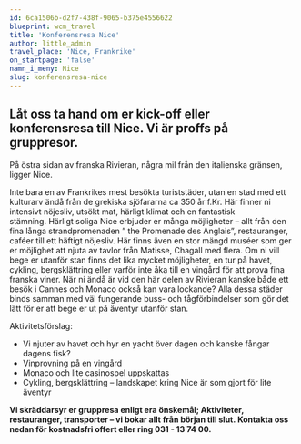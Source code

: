 ```yaml
---
id: 6ca1506b-d2f7-438f-9065-b375e4556622
blueprint: wcm_travel
title: 'Konferensresa Nice'
author: little_admin
travel_place: 'Nice, Frankrike'
on_startpage: 'false'
namn_i_meny: Nice
slug: konferensresa-nice
---
```

<h2>Låt oss ta hand om er kick-off eller konferensresa till Nice. Vi är proffs på gruppresor.</h2>
<p>På östra sidan av franska Rivieran, några mil från den italienska gränsen, ligger Nice.</p>
<p>Inte bara en av Frankrikes mest besökta turiststäder, utan en stad med ett kulturarv ändå från de grekiska sjöfararna ca 350 år f.Kr. Här finner ni intensivt nöjesliv, utsökt mat, härligt klimat och en fantastisk stämning. Härligt soliga Nice erbjuder er många möjligheter – allt från den fina långa strandpromenaden ” the Promenade des Anglais”, restauranger, caféer till ett häftigt nöjesliv. Här finns även en stor mängd muséer som ger er möjlighet att njuta av tavlor från Matisse, Chagall med flera. Om ni vill bege er utanför stan finns det lika mycket möjligheter, en tur på havet, cykling, bergsklättring eller varför inte åka till en vingård för att prova fina franska viner. När ni ändå är vid den här delen av Rivieran kanske både ett besök i Cannes och Monaco också kan vara lockande? Alla dessa städer binds samman med väl fungerande buss- och tågförbindelser som gör det lätt för er att bege er ut på äventyr utanför stan.</p>
<p>Aktivitetsförslag:</p>
<ul>
<li>Vi njuter av havet och hyr en yacht över dagen och kanske fångar dagens fisk?</li>
<li>Vinprovning på en vingård</li>
<li>Monaco och lite casinospel uppskattas</li>
<li>Cykling, bergsklättring – landskapet kring Nice är som gjort för lite äventyr</li>
</ul>
<p><strong>Vi skräddarsyr er gruppresa enligt era önskemål; Aktiviteter, restauranger, transporter – vi bokar allt från början till slut. <strong>Kontakta oss nedan för kostnadsfri offert eller ring 031 - 13 74 00.</strong></strong></p>

